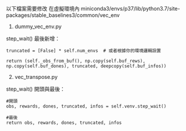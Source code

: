以下檔案需要修改
在虛擬環境內
miniconda3/envs/p37/lib/python3.7/site-packages/stable_baselines3/common/vec_env



1. dummy_vec_env.py

  step_wait() 最後新增：

    truncated = [False] * self.num_envs  # 或者根據你的環境邏輯設置
        
    return (self._obs_from_buf(), np.copy(self.buf_rews), np.copy(self.buf_dones), truncated, deepcopy(self.buf_infos))



2. vec_transpose.py

  step_wait() 開頭與最後：

    #開頭
    obs, rewards, dones, truncated, infos = self.venv.step_wait() 

    #最後
    return obs, rewards, dones, truncated, infos
   
